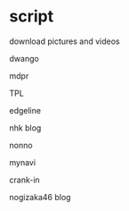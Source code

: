 # script
download pictures and videos

dwango

mdpr

TPL

edgeline

nhk blog

nonno

mynavi

crank-in

nogizaka46 blog
